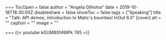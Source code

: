 +++
TocOpen = false
author = "Angela Gilhotra"
date = 2019-10-18T18:30:00Z
disableshare = false
showToc = false
tags = ["Speaking"]
title = "Talk: API demos, introduction to Matic's bounties! InOut 6.0"
[cover]
alt = ""
caption = ""
image = ""

+++
{{< youtube kGUM8XhN9Pk 765 >}}